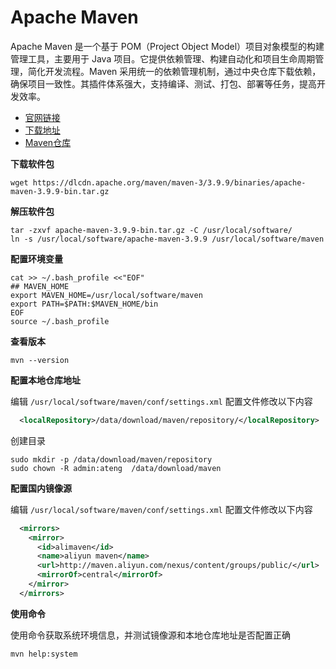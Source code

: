 # Apache Maven

Apache Maven 是一个基于 POM（Project Object Model）项目对象模型的构建管理工具，主要用于 Java 项目。它提供依赖管理、构建自动化和项目生命周期管理，简化开发流程。Maven 采用统一的依赖管理机制，通过中央仓库下载依赖，确保项目一致性。其插件体系强大，支持编译、测试、打包、部署等任务，提高开发效率。

- [官网链接](https://maven.apache.org/)
- [下载地址](https://maven.apache.org/download.cgi)
- [Maven仓库](https://central.sonatype.com/search)



**下载软件包**

```
wget https://dlcdn.apache.org/maven/maven-3/3.9.9/binaries/apache-maven-3.9.9-bin.tar.gz
```

**解压软件包**

```
tar -zxvf apache-maven-3.9.9-bin.tar.gz -C /usr/local/software/
ln -s /usr/local/software/apache-maven-3.9.9 /usr/local/software/maven
```

**配置环境变量**

```
cat >> ~/.bash_profile <<"EOF"
## MAVEN_HOME
export MAVEN_HOME=/usr/local/software/maven
export PATH=$PATH:$MAVEN_HOME/bin
EOF
source ~/.bash_profile
```

**查看版本**

```
mvn --version
```

**配置本地仓库地址**

编辑 `/usr/local/software/maven/conf/settings.xml` 配置文件修改以下内容

```xml
  <localRepository>/data/download/maven/repository/</localRepository>
```

创建目录

```
sudo mkdir -p /data/download/maven/repository
sudo chown -R admin:ateng  /data/download/maven
```

**配置国内镜像源**

编辑 `/usr/local/software/maven/conf/settings.xml` 配置文件修改以下内容

```xml
  <mirrors>
    <mirror>
      <id>alimaven</id>
      <name>aliyun maven</name>
      <url>http://maven.aliyun.com/nexus/content/groups/public/</url>
      <mirrorOf>central</mirrorOf>
    </mirror>
  </mirrors>
```

**使用命令**

使用命令获取系统环境信息，并测试镜像源和本地仓库地址是否配置正确

```
mvn help:system
```

